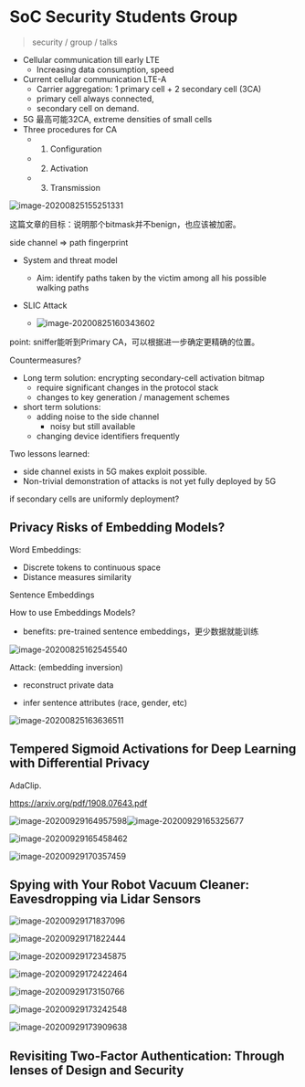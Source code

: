# SoC Security Students Group

> security / group / talks

- Cellular communication till early LTE
  - Increasing data consumption, speed
- Current cellular communication LTE-A
  - Carrier aggregation: 1 primary cell + 2 secondary cell (3CA)
  - primary cell always connected,
  - secondary cell on demand.
- 5G 最高可能32CA, extreme densities of small cells
- Three procedures for CA
  - 1) Configuration
  - 2) Activation
  - 3) Transmission

![image-20200825155251331](2020-08-25-034023.assets/image-20200825155251331.png)

这篇文章的目标：说明那个bitmask并不benign，也应该被加密。

side channel => path fingerprint

- System and threat model
  - Aim: identify paths taken by the victim among all his possible walking paths

- SLIC Attack
  - ![image-20200825160343602](2020-08-25-034023.assets/image-20200825160343602.png)



point: sniffer能听到Primary CA，可以根据进一步确定更精确的位置。

Countermeasures?

- Long term solution: encrypting secondary-cell activation bitmap
  - require significant changes in the protocol stack
  - changes to key generation / management schemes
- short term solutions:
  - adding noise to the side channel
    - noisy but still available
  - changing device identifiers frequently

Two lessons learned:

- side channel exists in 5G makes exploit possible.
- Non-trivial demonstration of attacks is not yet fully deployed by 5G

if secondary cells are uniformly deployment?



## Privacy Risks of Embedding Models?

Word Embeddings:

- Discrete tokens to continuous space
- Distance measures similarity

Sentence Embeddings

How to use Embeddings Models?

- benefits: pre-trained sentence embeddings，更少数据就能训练

![image-20200825162545540](2020-08-25-034023.assets/image-20200825162545540.png)

Attack: (embedding inversion)

- reconstruct private data

- infer sentence attributes (race, gender, etc)

![image-20200825163636511](2020-08-25-034023.assets/image-20200825163636511.png)

## Tempered Sigmoid Activations for Deep Learning with Differential Privacy

AdaClip.

https://arxiv.org/pdf/1908.07643.pdf

![image-20200929164957598](2020-08-25-034023.assets/image-20200929164957598.png)![image-20200929165325677](2020-08-25-034023.assets/image-20200929165325677.png)

![image-20200929165458462](2020-08-25-034023.assets/image-20200929165458462.png)

![image-20200929170357459](2020-08-25-034023.assets/image-20200929170357459.png)

## Spying with Your Robot Vacuum Cleaner: Eavesdropping via Lidar Sensors

![image-20200929171837096](2020-08-25-034023.assets/image-20200929171837096.png)

![image-20200929171822444](2020-08-25-034023.assets/image-20200929171822444.png)

![image-20200929172345875](2020-08-25-034023.assets/image-20200929172345875.png)

![image-20200929172422464](2020-08-25-034023.assets/image-20200929172422464.png)

![image-20200929173150766](2020-08-25-034023.assets/image-20200929173150766.png)

![image-20200929173242548](2020-08-25-034023.assets/image-20200929173242548.png)

![image-20200929173909638](2020-08-25-034023.assets/image-20200929173909638.png)

## Revisiting Two-Factor Authentication: Through lenses of Design and Security

